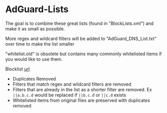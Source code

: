 # AdGuard-Lists

The goal is to combine these great lists (found in "BlockLists.xml") and make it as small as possible.

More regex and wildcard filters will be added to "AdGuard_DNS_List.txt" over time to make the list smaller

"whitelist.old" is obsolete but contains many commonly whitelisted items if you would like to use them.


Blocklist [url](https://raw.githubusercontent.com/dd900/AdGuard-Lists/master/blocklist.txt) 
- Duplicates Removed
- Filters that match regex and wildcard filters are removed
- Filters that are already in the list as a shorter filter are removed. Ex `||a.b.c.d` would be replaced if `||b.c.d` or `||c.d` exists
- Whitelisted items from original files are preserved with duplicates removed
